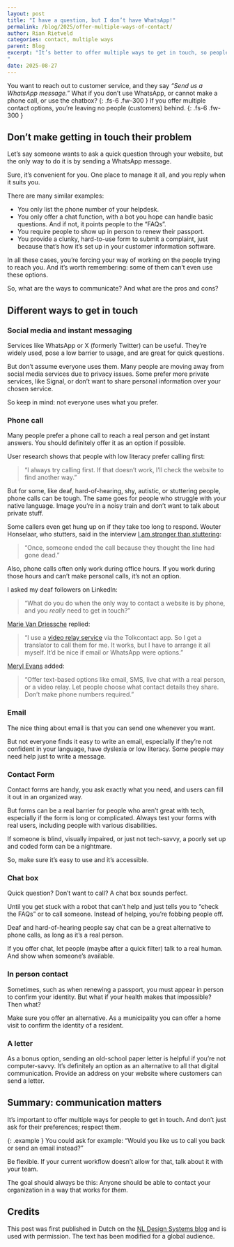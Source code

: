 ```yaml
---
layout: post
title: "I have a question, but I don’t have WhatsApp!"
permalink: /blog/2025/offer-multiple-ways-of-contact/
author: Rian Rietveld
categories: contact, multiple ways
parent: Blog
excerpt: "It’s better to offer multiple ways to get in touch, so people can choose what suits them. Think about your visitors first, not just what’s easiest for you.
"
date: 2025-08-27
---
```

You want to reach out to customer service, and they say  *“Send us a WhatsApp message.”* What if you don’t use WhatsApp, or cannot make a phone call, or use the chatbox? 
{: .fs-6 .fw-300 }
If you offer multiple contact options, you’re leaving no people (customers) behind.
{: .fs-6 .fw-300 }

## Don’t make getting in touch their problem

Let’s say someone wants to ask a quick question through your website, but the only way to do it is by sending a WhatsApp message.

Sure, it’s convenient for you. One place to manage it all, and you reply when it suits you.

There are many similar examples:

- You only list the phone number of your helpdesk.
- You only offer a chat function, with a bot you hope can handle basic questions. And if not, it points people to the “FAQs”.
- You require people to show up in person to renew their passport.
- You provide a clunky, hard-to-use form to submit a complaint, just because that’s how it’s set up in your customer information software.

In all these cases, you’re forcing your way of working on the people trying to reach you. And it’s worth remembering: some of them can’t even use these options.

So, what are the ways to communicate? And what are the pros and cons?

## Different ways to get in touch

### Social media and instant messaging

Services like WhatsApp or X (formerly Twitter) can be useful. They’re widely used, pose a low barrier to usage, and are great for quick questions.

But don’t assume everyone uses them. Many people are moving away from social media services due to privacy issues. Some prefer more private services, like Signal, or don’t want to share personal information over your chosen service.

So keep in mind: not everyone uses what you prefer.

### Phone call

Many people prefer a phone call to reach a real person and get instant answers. You should definitely offer it as an option if possible.

User research shows that people with low literacy prefer calling first:

> “I always try calling first. If that doesn’t work, I’ll check the website to find another way.”

But for some, like deaf, hard-of-hearing, shy, autistic, or stuttering people, phone calls can be tough. The same goes for people who struggle with your native language. Image you’re in a noisy train and don’t want to talk about private stuff.

Some callers even get hung up on if they take too long to respond. Wouter Honselaar, who stutters, said in the interview [I am stronger than stuttering](https://www.a11y-collective.com/blog/interview-with-wouter-i-am-stronger-than-stuttering/):

> “Once, someone ended the call because they thought the line had gone dead.”

Also, phone calls often only work during office hours. If you work during those hours and can’t make personal calls, it’s not an option.

I asked my deaf followers on LinkedIn:

> “What do you do when the only way to contact a website is by phone, and you *really* need to get in touch?”

[Marie Van Driessche](https://www.linkedin.com/in/marie-van-driessche/) replied:

> “I use a [video relay service](https://en.wikipedia.org/wiki/Video_relay_service) via the Tolkcontact app. So I get a translator to call them for me. It works, but I have to arrange it all myself. It’d be nice if email or WhatsApp were options.”

[Meryl Evans](https://www.linkedin.com/in/meryl/) added:

> “Offer text-based options like email, SMS, live chat with a real person, or a video relay. Let people choose what contact details they share. Don’t make phone numbers required.”

### Email

The nice thing about email is that you can send one whenever you want.

But not everyone finds it easy to write an email, especially if they’re not confident in your language, have dyslexia or low literacy. Some people may need help just to write a message.

### Contact Form

Contact forms are handy, you ask exactly what you need, and users can fill it out in an organized way.

But forms can be a real barrier for people who aren’t great with tech, especially if the form is long or complicated. Always test your forms with real users, including people with various disabilities.

If someone is blind, visually impaired, or just not tech-savvy, a poorly set up and coded form can be a nightmare.

So, make sure it’s easy to use and it’s accessible.

### Chat box

Quick question? Don’t want to call? A chat box sounds perfect.

Until you get stuck with a robot that can’t help and just tells you to “check the FAQs” or to call someone. Instead of helping, you’re fobbing people off.

Deaf and hard-of-hearing people say chat can be a great alternative to phone calls, as long as it’s a real person.

If you offer chat, let people (maybe after a quick filter) talk to a real human. And show when someone’s available.

### In person contact

Sometimes, such as when renewing a passport, you must appear in person to confirm your identity. But what if your health makes that impossible? Then what?

Make sure you offer an alternative. As a municipality you can offer a home visit to confirm the identity of a resident.

### A letter

As a bonus option, sending an old-school paper letter is helpful if you’re not computer-savvy. It’s definitely an option as an alternative to all that digital communication.
Provide an address on your website where customers can send a letter.

## Summary: communication matters

It’s important to offer multiple ways for people to get in touch. And don’t just ask for their preferences; respect them.

{: .example }
You could ask for example:
“Would you like us to call you back or send an email instead?”

Be flexible. If your current workflow doesn’t allow for that, talk about it with your team.

The goal should always be this:
Anyone should be able to contact your organization in a way that works for *them*.


## Credits
This post was first published in Dutch on the [NL Design Systems blog](https://nldesignsystem.nl/blog/meerdere-manieren-contact/) and is used with permission. The text has been modified for a global audience.

